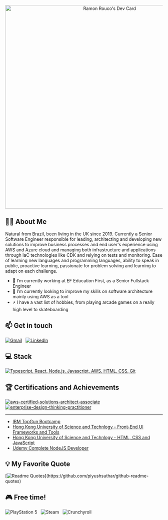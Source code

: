 <div align="center">
<a href="https://app.daily.dev/vraumon"><img src="https://api.daily.dev/devcards/v2/0UafR6piv8Ze0mkIX0vxs.png?type=wide&r=v40" width="652" alt="Ramon Rouco's Dev Card"/></a>
</div>

## 👨‍🚀 About Me
Natural from Brazil, been living in the UK since 2019.
Currently a Senior Software Engineer responsible for leading, architecting and developing new solutions to improve business processes and end user's experience using AWS and Azure cloud and managing both infrastructure and applications through IaC technologies like CDK and relying on tests and monitoring.
Ease of learning new languages ​​and programming languages, ability to speak in public, proactive learning, passionate for problem solving and learning to adapt on each challenge.

- 🔭 I’m currently working at EF Education First, as a Senior Fullstack Engineer
- 🌱 I’m currently looking to improve my skills on software architecture mainly using AWS as a tool
- ⚡ I have a vast list of hobbies, from playing arcade games on a really high level to skateboarding

## 📫 Get in touch
<div>

[![Gmail](https://skillicons.dev/icons?i=gmail)](mailto:ramon.castan175@gmail.com?subject=Hello%20Ramon,%20From%20Github) &nbsp; 
[![LinkedIn](https://skillicons.dev/icons?i=linkedin)](https://www.linkedin.com/in/ramoncastan/) &nbsp; 

</div>

## 💻 Stack
[![Typescript, React, Node.js, Javascript, AWS, HTML, CSS, Git](https://skillicons.dev/icons?i=ts,react,nodejs,js,aws,html,css,git)](https://skillicons.dev)

## 🏆 Certifications and Achievements
[![aws-certified-solutions-architect-associate](https://github.com/ramon175/ramon175/assets/18333014/2470caa7-b065-42d8-8a08-6ecfccff5f8e)](https://www.credly.com/badges/0d441da3-3139-4d5d-bbcb-e2208f66d21e/public_url)
[![enterprise-design-thinking-practitioner](https://github.com/ramon175/ramon175/assets/18333014/10472390-2aae-4e6c-bd77-592a89116dd6)](https://www.credly.com/badges/d230f0e3-4ae3-4f7e-a3ab-f0d6d7980c13/public_url)

---

- [IBM TopGun Bootcamp](https://drive.google.com/file/d/0Bzsu224nbnDoOEFZRENPQy1DMU0/view?usp=sharing&resourcekey=0-T-cnq8Mm9TCkxno8OPKVCQ)
- [Hong Kong University of Science and Technlogy - Front-End UI Frameworks and Tools](https://drive.google.com/file/d/0Bzsu224nbnDoOEFZRENPQy1DMU0/view?usp=sharing&resourcekey=0-T-cnq8Mm9TCkxno8OPKVCQ)
- [Hong Kong University of Science and Technlogy - HTML, CSS and JavaScript](https://drive.google.com/file/d/0Bzsu224nbnDoOEFZRENPQy1DMU0/view?usp=sharing&resourcekey=0-T-cnq8Mm9TCkxno8OPKVCQ)
- [Udemy Complete NodeJS Developer](https://drive.google.com/file/d/1zJsxo5zlwifvG96L3YahXWNSg8_3NJMD/view?usp=sharing)

## 💡 My Favorite Quote
[![Readme Quotes](https://quotes-github-readme.vercel.app/api?&type=horizontal&theme=dark&author=William%20Ernest%20Henley&quote=...It%20matters%20not%20how%20strait%20the%20gate%2CHow%20charged%20with%20punishments%20the%20scroll%2CI%20am%20the%20master%20of%20my%20fate%2CI%20am%20the%20captain%20of%20my%20soul.)](https://github.com/piyushsuthar/github-readme-quotes)


## 🎮 Free time!
![PlayStation 5](https://img.shields.io/badge/Playstation%205-003791?style=for-the-badge&logo=playstation-5&logoColor=white) &nbsp;
![Steam](https://img.shields.io/badge/steam-%23000000.svg?style=for-the-badge&logo=steam&logoColor=white) &nbsp;
![Crunchyroll](https://img.shields.io/badge/Crunchyroll-F47521?style=for-the-badge&logo=crunchyroll&logoColor=white)
